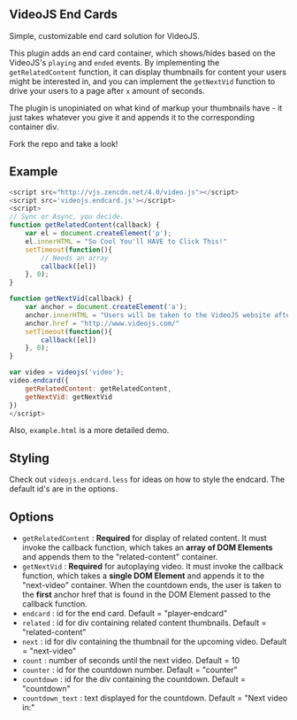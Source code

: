 ## VideoJS End Cards

Simple, customizable end card solution for VideoJS.



This plugin adds an end card container, which shows/hides based on the VideoJS's `playing` and `ended` events. By implementing the `getRelatedContent` function, it can display thumbnails for content your users might be interested in, and you can implement the `getNextVid` function to drive your users to a page after `x` amount of seconds.

The plugin is unopiniated on what kind of markup your thumbnails have - it just takes whatever you give it and appends it to the corresponding container div.

Fork the repo and take a look!

## Example
```js
<script src="http://vjs.zencdn.net/4.0/video.js"></script>
<script src='videojs.endcard.js'></script>
<script>
// Sync or Async, you decide.
function getRelatedContent(callback) {
    var el = document.createElement('p');
    el.innerHTML = "So Cool You'll HAVE to Click This!"
    setTimeout(function(){
        // Needs an array
        callback([el])
    }, 0);
}

function getNextVid(callback) {
    var anchor = document.createElement('a');
    anchor.innerHTML = "Users will be taken to the VideoJS website after 10 seconds!"
    anchor.href = "http://www.videojs.com/"
    setTimeout(function(){
        callback([el])
    }, 0);
}

var video = videojs('video');
video.endcard({
    getRelatedContent: getRelatedContent,
    getNextVid: getNextVid
})
</script>
```

Also, `example.html` is a more detailed demo.


## Styling

Check out `videojs.endcard.less` for ideas on how to style the endcard. The default id's are in the options.


## Options

* `getRelatedContent` : **Required** for display of related content. It must invoke the callback function, which takes an **array of DOM Elements** and appends them to the "related-content" container.
* `getNextVid` : **Required** for autoplaying video. It must invoke the callback function, which takes a **single DOM Element** and appends it to the "next-video" container. When the countdown ends, the user is taken to the **first** anchor href that is found in the DOM Element passed to the callback function.
* `endcard` : id for the end card. Default = "player-endcard"
* `related` : id for div containing related content thumbnails. Default = "related-content"
* `next` : id for div containing the thumbnail for the upcoming video. Default = "next-video"
* `count` : number of seconds until the next video. Default = 10
* `counter` : id for the countdown number. Default = "counter"
* `countdown` : id for the div containing the countdown. Default = "countdown"
* `countdown_text` : text displayed for the countdown. Default = "Next video in:"

